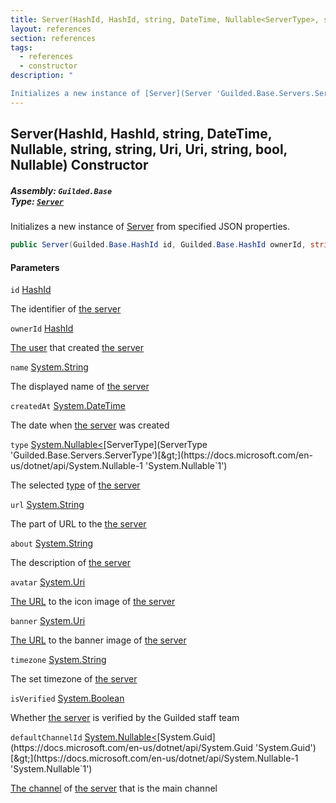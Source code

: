 ```yaml
---
title: Server(HashId, HashId, string, DateTime, Nullable<ServerType>, string, string, Uri, Uri, string, bool, Nullable<Guid>)
layout: references
section: references
tags:
  - references
  - constructor
description: "

Initializes a new instance of [Server](Server 'Guilded.Base.Servers.Server') from specified JSON properties."
---
```


## Server(HashId, HashId, string, DateTime, Nullable<ServerType>, string, string, Uri, Uri, string, bool, Nullable<Guid>) Constructor
##### **Assembly:** `Guilded.Base`<br/>**Type:** [`Server`](Server 'Guilded.Base.Servers.Server')

Initializes a new instance of [Server](Server 'Guilded.Base.Servers.Server') from specified JSON properties.

```csharp
public Server(Guilded.Base.HashId id, Guilded.Base.HashId ownerId, string name, System.DateTime createdAt, System.Nullable<Guilded.Base.Servers.ServerType> type=null, string? url=null, string? about=null, Uri? avatar=null, Uri? banner=null, string? timezone=null, bool isVerified=false, System.Nullable<Guid> defaultChannelId=null);
```
#### Parameters

<a name='Guilded.Base.Servers.Server.Server(Guilded.Base.HashId,Guilded.Base.HashId,string,System.DateTime,System.Nullable_Guilded.Base.Servers.ServerType_,string,string,Uri,Uri,string,bool,System.Nullable_Guid_).id'></a>

`id` [HashId](HashId 'Guilded.Base.HashId')

The identifier of [the server](Server 'Guilded.Base.Servers.Server')

<a name='Guilded.Base.Servers.Server.Server(Guilded.Base.HashId,Guilded.Base.HashId,string,System.DateTime,System.Nullable_Guilded.Base.Servers.ServerType_,string,string,Uri,Uri,string,bool,System.Nullable_Guid_).ownerId'></a>

`ownerId` [HashId](HashId 'Guilded.Base.HashId')

[The user](User 'Guilded.Base.Users.User') that created [the server](Server 'Guilded.Base.Servers.Server')

<a name='Guilded.Base.Servers.Server.Server(Guilded.Base.HashId,Guilded.Base.HashId,string,System.DateTime,System.Nullable_Guilded.Base.Servers.ServerType_,string,string,Uri,Uri,string,bool,System.Nullable_Guid_).name'></a>

`name` [System.String](https://docs.microsoft.com/en-us/dotnet/api/System.String 'System.String')

The displayed name of [the server](Server 'Guilded.Base.Servers.Server')

<a name='Guilded.Base.Servers.Server.Server(Guilded.Base.HashId,Guilded.Base.HashId,string,System.DateTime,System.Nullable_Guilded.Base.Servers.ServerType_,string,string,Uri,Uri,string,bool,System.Nullable_Guid_).createdAt'></a>

`createdAt` [System.DateTime](https://docs.microsoft.com/en-us/dotnet/api/System.DateTime 'System.DateTime')

The date when [the server](Server 'Guilded.Base.Servers.Server') was created

<a name='Guilded.Base.Servers.Server.Server(Guilded.Base.HashId,Guilded.Base.HashId,string,System.DateTime,System.Nullable_Guilded.Base.Servers.ServerType_,string,string,Uri,Uri,string,bool,System.Nullable_Guid_).type'></a>

`type` [System.Nullable&lt;](https://docs.microsoft.com/en-us/dotnet/api/System.Nullable-1 'System.Nullable`1')[ServerType](ServerType 'Guilded.Base.Servers.ServerType')[&gt;](https://docs.microsoft.com/en-us/dotnet/api/System.Nullable-1 'System.Nullable`1')

The selected [type](ServerType 'Guilded.Base.Servers.ServerType') of [the server](Server 'Guilded.Base.Servers.Server')

<a name='Guilded.Base.Servers.Server.Server(Guilded.Base.HashId,Guilded.Base.HashId,string,System.DateTime,System.Nullable_Guilded.Base.Servers.ServerType_,string,string,Uri,Uri,string,bool,System.Nullable_Guid_).url'></a>

`url` [System.String](https://docs.microsoft.com/en-us/dotnet/api/System.String 'System.String')

The part of URL to the [the server](Server 'Guilded.Base.Servers.Server')

<a name='Guilded.Base.Servers.Server.Server(Guilded.Base.HashId,Guilded.Base.HashId,string,System.DateTime,System.Nullable_Guilded.Base.Servers.ServerType_,string,string,Uri,Uri,string,bool,System.Nullable_Guid_).about'></a>

`about` [System.String](https://docs.microsoft.com/en-us/dotnet/api/System.String 'System.String')

The description of [the server](Server 'Guilded.Base.Servers.Server')

<a name='Guilded.Base.Servers.Server.Server(Guilded.Base.HashId,Guilded.Base.HashId,string,System.DateTime,System.Nullable_Guilded.Base.Servers.ServerType_,string,string,Uri,Uri,string,bool,System.Nullable_Guid_).avatar'></a>

`avatar` [System.Uri](https://docs.microsoft.com/en-us/dotnet/api/System.Uri 'System.Uri')

[The URL](https://docs.microsoft.com/en-us/dotnet/api/System.Uri 'System.Uri') to the icon image of [the server](Server 'Guilded.Base.Servers.Server')

<a name='Guilded.Base.Servers.Server.Server(Guilded.Base.HashId,Guilded.Base.HashId,string,System.DateTime,System.Nullable_Guilded.Base.Servers.ServerType_,string,string,Uri,Uri,string,bool,System.Nullable_Guid_).banner'></a>

`banner` [System.Uri](https://docs.microsoft.com/en-us/dotnet/api/System.Uri 'System.Uri')

[The URL](https://docs.microsoft.com/en-us/dotnet/api/System.Uri 'System.Uri') to the banner image of [the server](Server 'Guilded.Base.Servers.Server')

<a name='Guilded.Base.Servers.Server.Server(Guilded.Base.HashId,Guilded.Base.HashId,string,System.DateTime,System.Nullable_Guilded.Base.Servers.ServerType_,string,string,Uri,Uri,string,bool,System.Nullable_Guid_).timezone'></a>

`timezone` [System.String](https://docs.microsoft.com/en-us/dotnet/api/System.String 'System.String')

The set timezone of [the server](Server 'Guilded.Base.Servers.Server')

<a name='Guilded.Base.Servers.Server.Server(Guilded.Base.HashId,Guilded.Base.HashId,string,System.DateTime,System.Nullable_Guilded.Base.Servers.ServerType_,string,string,Uri,Uri,string,bool,System.Nullable_Guid_).isVerified'></a>

`isVerified` [System.Boolean](https://docs.microsoft.com/en-us/dotnet/api/System.Boolean 'System.Boolean')

Whether [the server](Server 'Guilded.Base.Servers.Server') is verified by the Guilded staff team

<a name='Guilded.Base.Servers.Server.Server(Guilded.Base.HashId,Guilded.Base.HashId,string,System.DateTime,System.Nullable_Guilded.Base.Servers.ServerType_,string,string,Uri,Uri,string,bool,System.Nullable_Guid_).defaultChannelId'></a>

`defaultChannelId` [System.Nullable&lt;](https://docs.microsoft.com/en-us/dotnet/api/System.Nullable-1 'System.Nullable`1')[System.Guid](https://docs.microsoft.com/en-us/dotnet/api/System.Guid 'System.Guid')[&gt;](https://docs.microsoft.com/en-us/dotnet/api/System.Nullable-1 'System.Nullable`1')

[The channel](ServerChannel 'Guilded.Base.Servers.ServerChannel') of [the server](Server 'Guilded.Base.Servers.Server') that is the main channel